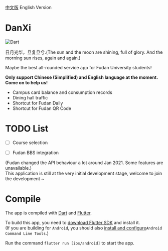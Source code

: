 [中文版](README.md) English Version
# DanXi
![Dart](https://github.com/w568w/DanXi/workflows/Dart/badge.svg)    
  
日月光华，旦复旦兮.(The sun and the moon are shining, full of glory. And the morning sun rises, again and again.)   
  
Maybe the best all-rounded service app for Fudan University students!    
 
**Only support Chinese (Simplified) and English language at the moment. Come on to help us!**    

- Campus card balance and consumption records
- Dining hall traffic
- Shortcut for Fudan Daily
- Shortcut for Fudan QR Code

# TODO List
- [ ] Course selection 
- [ ] Fudan BBS integration


(Fudan changed the API behaviour a lot around Jan 2021. Some features are unavailable.)  
This application is still at the very initial development stage, welcome to join the development ~

# Compile
The app is compiled with [Dart](https://dart.dev/) and [Flutter](https://flutter.dev/).  
  
To build this app, you need to [download Flutter SDK](https://flutter.dev/docs/get-started/install) and install it.    
(If you are building for `Android`, you should also [install and configure](https://developer.android.com/studio)`Android Command Line Tools`.)   

Run the command `flutter run [ios/android]` to start the app.